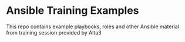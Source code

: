 # Ansible Training Examples

This repo contains example playbooks, roles and other Ansible material from training session provided by Alta3
